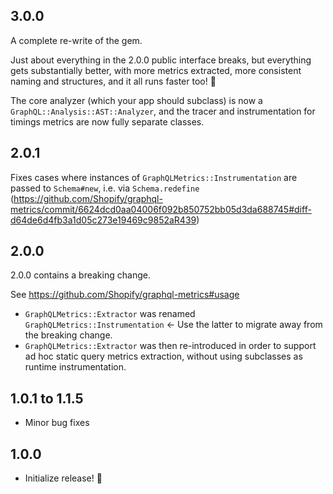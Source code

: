 3.0.0
-----

A complete re-write of the gem.

Just about everything in the 2.0.0 public interface breaks, but everything gets substantially better, with more metrics
extracted, more consistent naming and structures, and it all runs faster too! 🎉

The core analyzer (which your app should subclass) is now a `GraphQL::Analysis::AST::Analyzer`, and the tracer and
instrumentation for timings metrics are now fully separate classes.

2.0.1
-----

Fixes cases where instances of `GraphQLMetrics::Instrumentation` are passed to `Schema#new`, i.e. via `Schema.redefine`
(https://github.com/Shopify/graphql-metrics/commit/6624dcd0aa04006f092b850752bb05d3da688745#diff-d64de6d4fb3a1d05c273e19469c9852aR439)

2.0.0
-----

2.0.0 contains a breaking change.

See https://github.com/Shopify/graphql-metrics#usage

* `GraphQLMetrics::Extractor` was renamed `GraphQLMetrics::Instrumentation` <- Use the latter to migrate away from the
  breaking change.
* `GraphQLMetrics::Extractor` was then re-introduced in order to support ad hoc static query metrics extraction,
  without using subclasses as runtime instrumentation.


1.0.1 to 1.1.5
-----

* Minor bug fixes

1.0.0
-----

* Initialize release! 🎉
